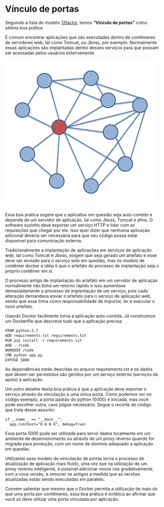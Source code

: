 # Vínculo de portas

Seguindo a lista do modelo [12factor](http://12factor.net/pt_br), temos **“Vínculo de portas”** como sétima boa prática.

É comum encontrar aplicações que são executadas dentro de contêineres de servidores web, tal como Tomcat, ou Jboss, por exemplo. Normalmente essas aplicações são implantadas dentro desses serviços para que possam ser acessadas pelos usuários externamente.

![](images/vinculos1.png)

Essa boa prática sugere que o aplicativo em questão seja auto-contido e dependa de um servidor de aplicação, tal como Jboss, Tomcat e afins. O software sozinho deve exportar um serviço HTTP e lidar com as requisições que chegar por ele. Isso quer dizer que nenhuma aplicação adicional deveria ser necessária para que seu código possa estar disponível para comunicação externa.

Tradicionalmente a implantação de aplicações em serviços de aplicação web, tal como Tomcat e Jboss, exigem que seja gerado um artefato e esse deve ser enviado para o serviço web em questão, mas no modelo de contêiner docker a idéia é que o artefato do processo de implantação seja o próprio contêiner em sí.

O processo antigo de implantação do artefato em um servidor de aplicação normalmente não tinha um retorno rápido e isso aumentava demasiadamente o processo de implantação de um serviço, pois cada alteração demandava enviar o artefato para o serviço de aplicação web, sendo que esse tinha como responsabilidade de importar, ler e executar o novo artefato.

Usando Docker facilmente torna a aplicação auto-contida. Já construímos um Dockerfile que descreve tudo que a aplicação precisa:

```
FROM python:2.7
ADD requirements.txt requirements.txt
RUN pip install -r requirements.txt
ADD . /code
WORKDIR /code
CMD python app.py
EXPOSE 5000
```

As dependências estão descritas no arquivo requirements.txt e os dados que devem ser persistidos são geridos por um serviço externo (serviços de apoio) à aplicação.

Um outro detalhe desta boa prática é que a aplicação deve exportar o serviço através da vinculação a uma única porta. Como podemos ver no código exemplo, a porta padrão do python (5000) é iniciada, mas você pode escolher outra, caso julgue necessário. Segue o recorte do código que trata desse assunto:

```
if __name__ == "__main__":
  app.run(host="0.0.0.0", debug=True)
```

Essa porta 5000 pode ser utilizada para servir dados localmente em um ambiente de desenvolvimento ou através de um proxy reverso quando for migrada para produção, com um nome de domínio adequado a aplicação em questão.

Utilizando esse modelo de vinculação de portas torna o processo de atualização de aplicação mais fluído, uma vez que na utilização de um proxy reverso inteligente, é possível adicionar novos nós gradativamente, com a nova versão, e remover os antigos a medida que as versões atualizadas estão sendo executadas em paralelo.

Convém salientar que mesmo que o Docker permita a utilização de mais do que uma porta por contêineres, essa boa prática é enfática ao afirmar que você só deve utilizar uma porta vinculada por aplicação.

